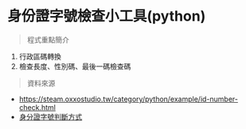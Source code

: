 # 身份證字號檢查小工具(python)

> 程式重點簡介
1. 行政區碼轉換
2. 檢查長度、性別碼、最後一碼檢查碼
> 資料來源
*  https://steam.oxxostudio.tw/category/python/example/id-number-check.html
*  [身分證字號判斷方式](https://web.fg.tp.edu.tw/~anny/idtest.htm?fbclid=IwAR0pI0ymRmanb3sx2noxsfYO1UgzSBVyh3VIM-U3Sl_TaGg6ZrezNT5srwg)

 
